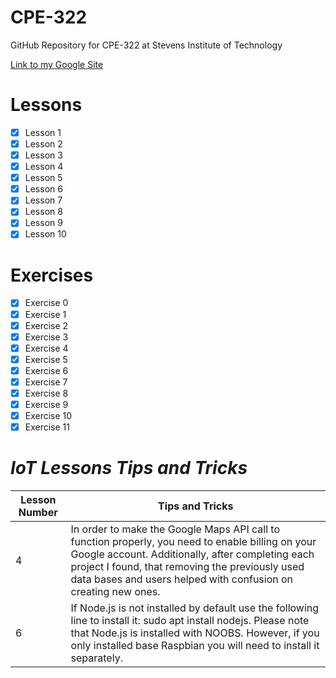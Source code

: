 # **CPE-322**
GitHub Repository for CPE-322 at Stevens Institute of Technology

[Link to my Google Site](https://sites.google.com/stevens.edu/dancookecpe-322)

# **Lessons**
- [x] Lesson 1
- [x] Lesson 2
- [x] Lesson 3
- [x] Lesson 4
- [x] Lesson 5
- [x] Lesson 6
- [x] Lesson 7
- [x] Lesson 8
- [x] Lesson 9
- [x] Lesson 10
# **Exercises**
- [x] Exercise 0
- [x] Exercise 1
- [x] Exercise 2
- [x] Exercise 3
- [x] Exercise 4
- [x] Exercise 5
- [x] Exercise 6
- [x] Exercise 7
- [x] Exercise 8
- [x] Exercise 9
- [x] Exercise 10
- [x] Exercise 11

# *IoT Lessons Tips and Tricks*
| Lesson Number | Tips and Tricks |
| ----------- | ----------- |
| 4 | In order to make the Google Maps API call to function properly, you need to enable billing on your Google account. Additionally, after completing each project I found, that removing the previously used data bases and users helped with confusion on creating new ones. |
| 6 | If Node.js is not installed by default use the following line to install it: sudo apt install nodejs. Please note that Node.js is installed with NOOBS. However, if you only installed base Raspbian you will need to install it separately. |
